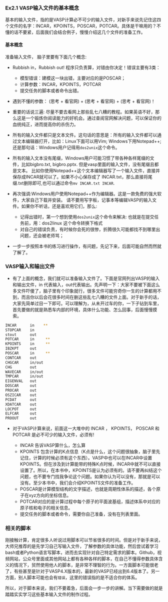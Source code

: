 ### Ex2.1 VASP输入文件的基本概念

基本的输入文件，指的是VASP计算必不可少的输入文件，对新手来说先记住这四个文件的名字：INCAR，KPOINTS，POSCAR，POTCAR。具体是干嘛用的？不懂的话不要紧，后面我们会结合例子，慢慢介绍这几个文件的准备工作。

#### 基本概念

准备输入文件， 脑子里要有下面几个概念:

* Rubbish in，Rubbish out!  程序只负责算，对错由你决定！错误主要有3类：
  - 模型错误：建模这一块出错，主要对应的是POSCAR；
  - 计算参数：INCAR，KPOINTS，POTCAR
  - 提交任务的脚本或者命令出错。

* 遇到不懂的参数： (思考 + 看官网) + (思考 + 看官网) + (思考 + 看官网)！

* 重要的话说三遍: 尽量不要去看网上那些乱七八糟的教程。如果英语不好，那么这是一个锻炼你阅读能力的好机会。通过查阅官网解决问题，可以保证你的血统纯正，进而提高你的杀伤力。

* 所有的输入文件都只是文本文件。这句话的意思是：所有的输入文件都可以通过文本编辑器打开，比如：Linux下面可以用Vim; Windows下用Notepad++; 还是那句话：Windows用户记得用`dos2unix`这个命令。

* 所有的输入文本没有尾缀，Windows用户可能习惯了带各种各样尾缀的文件，比如bigbro.txt, bigbro.pptx. 但是vasp里面的输入文件，没有尾缀且都是文本。 比如你使用Notepad++这个文本编辑器写了一个输入文件，直接并保存成INCAR就可以了。如果不小心保存成了 INCAR.txt，那么直接将尾缀.txt删除即可,也可以通过命令`mv INCAR.txt INCAR`. 

* 再次强调:Windows用户使用Notepad++作为编辑器。这是一款免费的强大软件，大家自己下载并安装。 请不要用写字板，记事本等编辑VASP的输入文件。如果你不听话，还是喜欢用它们，那么:
  - 记得出错时，第一个想到使用`dos2unix`这个命令来解决: 也就是在提交任务前，用：dos2linux 这个命令转换下格式
  - 对自己的错误负责，有时候你会死的很惨，折腾很久可能都找不到哪里出问题，还会被老师骂；

* 一步一步按照本书的练习进行操作，有问题，先记下来，后面可能自然而然就了解了。


### VASP输入和输出文件

* 有了上面的概念，我们就可以准备输入文件了。下面是官网列出VASP的输入和输出文件，in 代表输入，out代表输出。先声明一下：大家不要被下面这么多文件吓傻了，脑子里有个印象就行，很多文件可能穷奇你一生的计算都用不到，而且你以后会花很多时间在删这些乱七八糟的文件上面。对于新手的话，大家先简单过目一下即可。可以理解为，从未开过车的你，一下子钻到车里，首先要做的就是熟悉车内部的环境，具体什么功能、怎么回事，后面慢慢摸索。

```bash
INCAR      in    **
STOPCAR    in
stout      out
POTCAR     in     **
KPOINTS    in     **
IBZKPT     out
POSCAR     in     **
CONTCAR    out
CHGCAR     in/out
CHG        out
WAVECAR    in/out
TMPCAR     in/out
EIGENVAL   out
DOSCAR     out
PROCAR     out
OSZICAR    out
PCDAT      out
XDATCAR    out
LOCPOT     out
ELFCAR     out
PROOUT     out
```


* 对于VASP计算来说，前面这一大堆中的 INCAR ， KPOINTS， POSCAR 和POTCAR 是必不可少的输入文件，必须有!

  * INCAR 告诉VASP算什么，怎么算
  * KPOINTS 包含计算的K点信息（K点是什么，这个问题很抽象，脑子里先记住，计算的时候必须有这个东西）。VASP中也可以在INCAR中设置KPOINTS。但在涉及到计算能带的特殊K点时候，INCAR中就不可以直接设置了。所以，在本书中，KPOINTS是认为必须有的。请不要再纠结这个问题，也不要专门找我争论这个问题。如果你认为可以没有，那就是可以没有。至少本书中，我们会介绍KPOINTS文件的准备工作。
  * POSCAR是计算模型结构的文字描述，也就是周期性体系的描述，各个原子在xyz方向的坐标信息。
  * POTCAR对应的是计算过程中每个原子的平面波基组，描述体系中对应的原子核和电子的相关信息。
  * 提交任务的脚本或者命令，需要你自己准备，没有在列表里面。

### 相关的脚本

刚接触计算，肯定很多人听说过用脚本可以节省很多的时间。但是对于新手来说，大师兄推荐的是先学习自己写输入文件，了解参数的具体功能，然后尝试着学习bash或者Python语言写脚本，进而去实现针对自己特定需求的脚本。Github，视频网站，公众号里面或其他网站上都有各种各样的脚本，在自己不懂得参数具体含义的情况下，贸然使用他人的脚本，是非常不理智的行为。一方面脚本可能很老了，有些甚至是针对于VASP4.X版本的，最新的VASP已经出到6.4版本了。另一方面，别人脚本可能也会有`错误`，这里的错误指的是不适合你的体系。

所以，对于脚本来说，我们不要着急，后面会一步一步的讲解。当下需要做的就是踏踏实实学习这些基本输入文件的制作过程。

